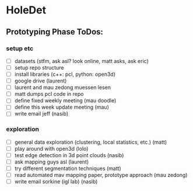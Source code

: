 # HoleDet


## Prototyping Phase ToDos:

### setup etc
- [ ] datasets (stfm, ask asl? look online, matt asks, ask eric)
- [ ] setup repo structure
- [ ] install libraries (c++: pcl, python: open3d)
- [ ] google drive (laurent)
- [ ] laurent and mau zedong muessen lesen
- [ ] matt dumps pcl code in repo
- [ ] define fixed weekly meeting (mau doodle)
- [ ] define this week update meeting (mau)
- [ ] write email jeff (nasib)

### exploration
- [ ] general data exploration (clustering, local statistics, etc.) (matt)
- [ ] play around with open3d (lolo)
- [ ] test edge detection in 3d point clouds (nasib)
- [ ] ask mapping guys asl (laurent)
- [ ] try different segmentation techniques (matt)
- [ ] read automated mav mapping paper, prototype approach (mau zedong)
- [ ] write email sorkine (igl lab) (nasib)
